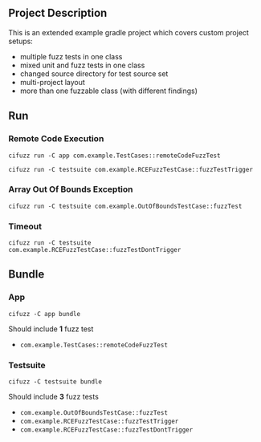 ## Project Description

This is an extended example gradle project which covers custom project setups:

- multiple fuzz tests in one class
- mixed unit and fuzz tests in one class
- changed source directory for test source set
- multi-project layout
- more than one fuzzable class (with different findings)

## Run

### Remote Code Execution

```
cifuzz run -C app com.example.TestCases::remoteCodeFuzzTest

cifuzz run -C testsuite com.example.RCEFuzzTestCase::fuzzTestTrigger
```

### Array Out Of Bounds Exception

```
cifuzz run -C testsuite com.example.OutOfBoundsTestCase::fuzzTest
```

### Timeout

```
cifuzz run -C testsuite com.example.RCEFuzzTestCase::fuzzTestDontTrigger
```

## Bundle

### App

```
cifuzz -C app bundle
```

Should include **1** fuzz test

- `com.example.TestCases::remoteCodeFuzzTest`

### Testsuite

```
cifuzz -C testsuite bundle
```

Should include **3** fuzz tests

- `com.example.OutOfBoundsTestCase::fuzzTest`
- `com.example.RCEFuzzTestCase::fuzzTestTrigger`
- `com.example.RCEFuzzTestCase::fuzzTestDontTrigger`

